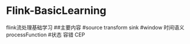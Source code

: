 # Flink-BasicLearning
flink流处理基础学习
##主要内容
#source transform sink
#window 时间语义 processFunction
#状态 容错 CEP
